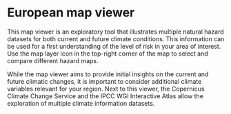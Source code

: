 European map viewer
=======================

This map viewer is an exploratory tool that illustrates multiple natural hazard datasets for
both current and future climate conditions.
This information can be used for a first understanding of the level of risk in your area of interest.
Use the map layer icon in the top-right corner of the map to select and compare different hazard maps. 

While the map viewer aims to provide initial insights on the current and future climatic changes,
it is important to consider additional climate variables relevant for your region.
Next to this viewer, the Copernicus Climate Change Service and the IPCC WGI Interactive Atlas
allow the exploration of multiple climate information datasets.  
